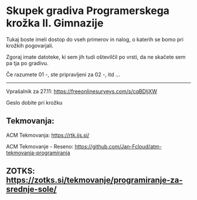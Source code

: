 # Skupek gradiva Programerskega krožka II. Gimnazije
Tukaj boste imeli dostop do vseh primerov in nalog, o katerih se bomo pri krožkih pogovarjali.

Zgoraj imate datoteke, ki sem jih tudi oštevilčil po vrsti, da ne skačete sem pa tja po gradivu.

Če razumete 01 -, ste pripravljeni za 02 -, itd ...

---
Vprašalnik za 27.11:
https://freeonlinesurveys.com/s/cqBDljXW

Geslo dobite pri krožku


## Tekmovanja:

ACM Tekmovanja:
https://rtk.ijs.si/

ACM Tekmovanje - Reseno:
https://github.com/Jan-Fcloud/atm-tekmovanja-programiranja

ZOTKS:
https://zotks.si/tekmovanje/programiranje-za-srednje-sole/
---
